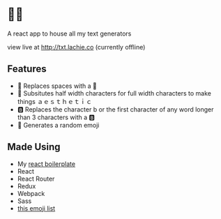 # 👏🎺
A react app to house all my text generators

view live at http://txt.lachie.co (currently offline)

## Features
- :clap: Replaces spaces with a :clap:
- :trumpet: Subsitutes half width characters for full width characters to make things ａｅｓｔｈｅｔｉｃ
- :b: Replaces the character b or the first character of any word longer than 3 characters with a :b:
- :game_die: Generates a random emoji

## Made Using
- My [react boilerplate](https://github.com/alachie/react-boilerplate)
- React
- React Router
- Redux 
- Webpack
- Sass
- [this emoji list](https://github.com/chazgiese/EmojiGen/blob/master/emojigen.js)
